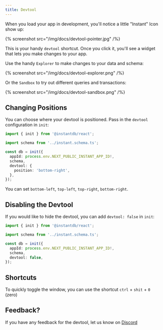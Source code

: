 ```yaml
---
title: Devtool
---
```


When you load your app in development, you'll notice a little "Instant" Icon show up:

{% screenshot src="/img/docs/devtool-pointer.jpg" /%}

This is your handy `devtool` shortcut. Once you click it, you'll see a widget that lets you make changes to your app.

Use the handy `Explorer` to make changes to your data and schema:

{% screenshot src="/img/docs/devtool-explorer.png" /%}

Or the `Sandbox` to try out different queries and transactions:

{% screenshot src="/img/docs/devtool-sandbox.png" /%}

## Changing Positions

You can choose where your devtool is positioned. Pass in the `devtool` configuration in `init`:

```typescript
import { init } from '@instantdb/react';

import schema from '../instant.schema.ts';

const db = init({
  appId: process.env.NEXT_PUBLIC_INSTANT_APP_ID!,
  schema,
  devtool: {
    position: 'bottom-right',
  },
});
```

You can set `bottom-left`, `top-left`, `top-right`, `bottom-right`.

## Disabling the Devtool

If you would like to hide the devtool, you can add `devtool: false` in `init`:

```typescript
import { init } from '@instantdb/react';

import schema from '../instant.schema.ts';

const db = init({
  appId: process.env.NEXT_PUBLIC_INSTANT_APP_ID!,
  schema,
  devtool: false,
});
```

## Shortcuts

To quickly toggle the window, you can use the shortcut `ctrl` + `shit` + `0` (zero)

## Feedback?

If you have any feedback for the devtool, let us know on [Discord](https://discord.com/invite/VU53p7uQcE)
